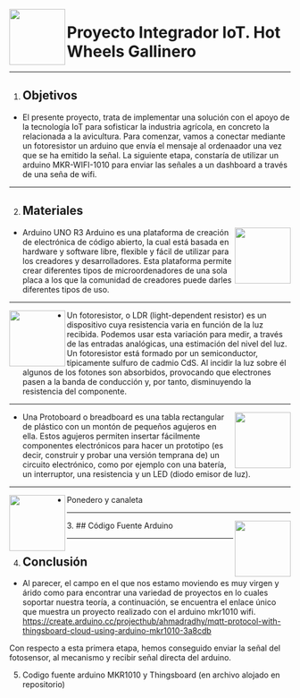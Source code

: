 <img src="https://hackster.imgix.net/uploads/attachments/723841/blob_fXIeojA4b3.blob?auto=compress%2Cformat&w=900&h=675&fit=min" align="left" height="100" width="100" ></a>

# Proyecto Integrador IoT. Hot Wheels Gallinero
----------

1. ## Objetivos
- El presente proyecto, trata de implementar una solución con el apoyo de la tecnología IoT
para sofisticar la industria agrícola, en concreto la relacionada a la avicultura.
Para comenzar, vamos a conectar mediante un fotoresistor un arduino que envía el mensaje al ordenaador 
una vez que se ha emitido la señal. 
La siguiente etapa, constaría de utilizar un arduino MKR-WIFI-1010 para enviar las señales a un dashboard a través de una seña de wifi. 

----------

2. ## Materiales

<img src="https://i.blogs.es/ad563d/arduino/1366_2000.jpg" align="right" height="100" width="100" ></a>
- Arduino UNO R3
Arduino es una plataforma de creación de electrónica de código abierto, la cual está basada en hardware y software libre, flexible y fácil de utilizar para los creadores y desarrolladores. Esta plataforma permite crear diferentes tipos de microordenadores de una sola placa a los que la comunidad de creadores puede darles diferentes tipos de uso.

----------

<img src="https://www.luisllamas.es/wp-content/uploads/2015/04/arduino-ldr.png" align="left" height="100" width="100" ></a>

- Un fotoresistor, o LDR (light-dependent resistor) es un dispositivo cuya resistencia varia en función de la luz recibida. Podemos usar esta variación para medir, a través de las entradas analógicas, una estimación del nivel del luz.
Un fotoresistor está formado por un semiconductor, típicamente sulfuro de cadmio CdS. Al incidir la luz sobre él algunos de los fotones son absorbidos, provocando que electrones pasen a la banda de conducción y, por tanto, disminuyendo la resistencia del componente. 

----------

<img src="https://jovenesmakers.files.wordpress.com/2016/12/830-pts-full-sized-solderless-breadboard.jpg" align="right" height="100" width="100" ></a>
- Una Protoboard o breadboard es una tabla rectangular de plástico con un montón de pequeños agujeros en ella. Estos agujeros permiten insertar fácilmente componentes electrónicos para hacer un prototipo (es decir, construir y probar una versión temprana de) un circuito electrónico, como por ejemplo con una batería, un interruptor, una resistencia y un LED (diodo emisor de luz).

----------

<img src="https://mascotasornipet.es/wp-content/uploads/2019/09/copele-ponedero-gallinas-accesorio-cubeta.jpg" align="left" height="100" width="100" ></a>

- Ponedero y canaleta

----------

<img src="https://www.aprendiendoarduino.com/wordpress/wp-content/uploads/2016/03/arduino-genuino.png" align="right" height="100" width="100" ></a>
3. ## Código Fuente Arduino





----------

4. ## Conclusión
- Al parecer, el campo en el que nos estamo moviendo es muy virgen y árido como para encontrar una variedad de proyectos en lo cuales soportar nuestra teoría, a continuación, se encuentra el enlace único que muestra un proyecto realizado con el arduino mkr1010 wifi. 
https://create.arduino.cc/projecthub/ahmadradhy/mqtt-protocol-with-thingsboard-cloud-using-arduino-mkr1010-3a8cdb

Con respecto a esta primera etapa, hemos conseguido enviar la señal del fotosensor, al mecanismo y recibir señal directa del arduino.

5. Codigo fuente arduino MKR1010 y Thingsboard (en archivo alojado en repositorio)


